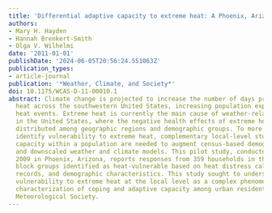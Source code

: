 ```yaml
---
title: 'Differential adaptive capacity to extreme heat: A Phoenix, Arizona, case study'
authors:
- Mary H. Hayden
- Hannah Brenkert-Smith
- Olga V. Wilhelmi
date: '2011-01-01'
publishDate: '2024-06-05T20:56:24.551063Z'
publication_types:
- article-journal
publication: '*Weather, Climate, and Society*'
doi: 10.1175/WCAS-D-11-00010.1
abstract: Climate change is projected to increase the number of days producing excessive
  heat across the southwestern United States, increasing population exposure to extreme
  heat events. Extreme heat is currently the main cause of weather-related mortality
  in the United States, where the negative health effects of extreme heat are disproportionately
  distributed among geographic regions and demographic groups. To more effectively
  identify vulnerability to extreme heat, complementary local-level studies of adaptive
  capacity within a population are needed to augment census-based demographic data
  and downscaled weather and climate models. This pilot study, conducted in August
  2009 in Phoenix, Arizona, reports responses from 359 households in three U.S. Census
  block groups identified as heat-vulnerable based on heat distress calls, decedent
  records, and demographic characteristics. This study sought to understand social
  vulnerability to extreme heat at the local level as a complex phenomenon with explicit
  characterization of coping and adaptive capacity among urban residents. © 2011 American
  Meteorological Society.
---
```

